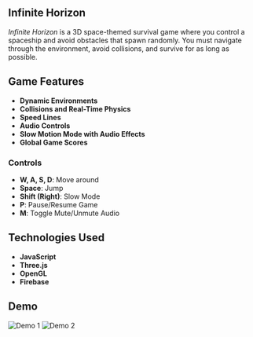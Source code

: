 ## Infinite Horizon

_Infinite Horizon_ is a 3D space-themed survival game where you control a spaceship and avoid obstacles that spawn randomly. You must navigate through the environment, avoid collisions, and survive for as long as possible.

## Game Features

- **Dynamic Environments**
- **Collisions and Real-Time Physics**
- **Speed Lines**
- **Audio Controls**
- **Slow Motion Mode with Audio Effects**
- **Global Game Scores**

### Controls

- **W, A, S, D**: Move around
- **Space**: Jump
- **Shift (Right)**: Slow Mode
- **P**: Pause/Resume Game
- **M**: Toggle Mute/Unmute Audio

## Technologies Used

- **JavaScript**
- **Three.js**
- **OpenGL**
- **Firebase**

## Demo

![Demo 1](https://cloud-fk4em4y79-hack-club-bot.vercel.app/0infinite_horizon.jpeg)
![Demo 2](https://cloud-cwnudmc37-hack-club-bot.vercel.app/0infinite_horizon____10.39____11-21.jpeg)
